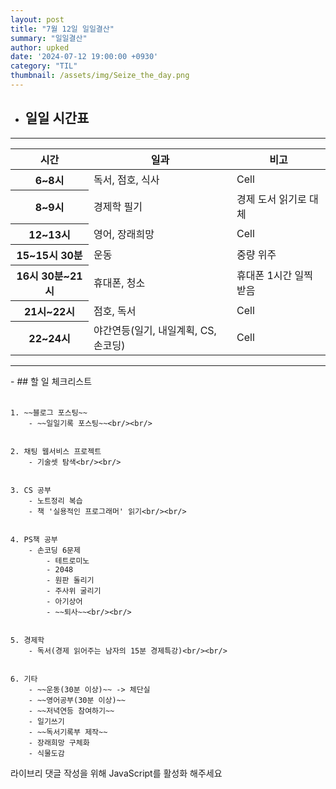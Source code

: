```yaml
---
layout: post
title: "7월 12일 일일결산"
summary: "일일결산"
author: upked
date: '2024-07-12 19:00:00 +0930'
category: "TIL"
thumbnail: /assets/img/Seize_the_day.png
---
```


- ## 일일 시간표<br/>

<hr />
<div class="responsive-table">
<table>
      <thead>
        <tr>
          <th scope="col">시간</th>
          <th scope="col">일과</th>
          <th scope="col">비고</th>
        </tr>
      </thead>
      <tbody>
        <tr>
          <th scope="row">6~8시</th>
          <td>독서, 점호, 식사</td>
          <td> Cell </td>
        </tr>
        <tr>
          <th scope="row">8~9시</th>
          <td>경제학 필기</td>
          <td>경제 도서 읽기로 대체</td>
        </tr>
        <tr>
          <th scope="row">12~13시</th>
          <td>영어, 장래희망</td>
          <td> Cell </td>
        </tr>
        <tr>
          <th scope="row">15~15시 30분</th>
          <td>운동</td>
          <td>중량 위주</td>
        </tr>
        <tr>
          <th scope="row">16시 30분~21시</th>
          <td>휴대폰, 청소</td>
          <td>휴대폰 1시간 일찍 받음</td>
        </tr>
        <tr>
          <th scope="row">21시~22시</th>
          <td>점호, 독서</td>
          <td> Cell </td>
        </tr>
        <tr>
          <th scope="row">22~24시</th>
          <td>야간연등(일기, 내일계획, CS, 손코딩)</td>
          <td> Cell </td>
        </tr>
      </tbody>
    </table>
    </div>

<hr />
- ## 할 일 체크리스트<br/><br/>

    1. ~~블로그 포스팅~~
        - ~~일일기록 포스팅~~<br/><br/>


    2. 채팅 웹서비스 프로젝트
        - 기술셋 탐색<br/><br/>


    3. CS 공부
        - 노트정리 복습
        - 책 '실용적인 프로그래머' 읽기<br/><br/>


    4. PS책 공부
        - 손코딩 6문제
            - 테트로미노
            - 2048
            - 원판 돌리기
            - 주사위 굴리기
            - 아기상어
            - ~~퇴사~~<br/><br/>


    5. 경제학
        - 독서(경제 읽어주는 남자의 15분 경제특강)<br/><br/>


    6. 기타
        - ~~운동(30분 이상)~~ -> 체단실
        - ~~영어공부(30분 이상)~~
        - ~~저녁연등 참여하기~~
        - 일기쓰기
        - ~~독서기록부 제작~~
        - 장래희망 구체화
        - 식물도감



<!-- 라이브리 시티 설치 코드 -->
<div id="lv-container" data-id="city" data-uid="MTAyMC81OTk3MS8zNjQzNA==">
	<script type="text/javascript">
   (function(d, s) {
       var j, e = d.getElementsByTagName(s)[0];

       if (typeof LivereTower === 'function') { return; }

       j = d.createElement(s);
       j.src = 'https://cdn-city.livere.com/js/embed.dist.js';
       j.async = true;

       e.parentNode.insertBefore(j, e);
   })(document, 'script');
	</script>
<noscript> 라이브리 댓글 작성을 위해 JavaScript를 활성화 해주세요</noscript>
</div>
<!-- 시티 설치 코드 끝 -->

